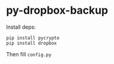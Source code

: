 # py-dropbox-backup

Install deps:
```
pip install pycrypto
pip install dropbox
```

Then fill `config.py`
